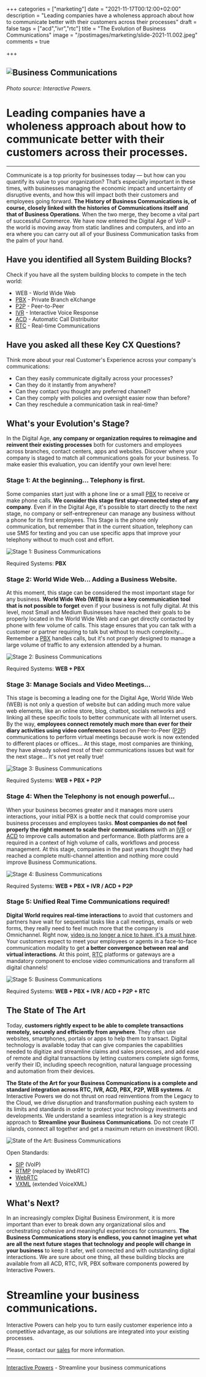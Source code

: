 +++
categories = ["marketing"]
date = "2021-11-17T00:12:00+02:00"
description = "Leading companies have a wholeness approach about how to communicate better with their customers across their processes"
draft = false
tags = ["acd","ivr","rtc"]
title = "The Evolution of Business Communications"
image = "/postimages/marketing/slide-2021-11.002.jpeg"
comments = true

+++

![Business Communications](/postimages/marketing/slide-2021-11.002.jpeg)
-------
###### Photo source: Interactive Powers.

#	Leading companies have a wholeness approach about how to communicate better with their customers across their processes.
-------
Communicate is a top priority for businesses today — but how can you quantify its value to your organization?  That’s especially important in these times, with businesses managing the economic impact and uncertainty of disruptive events, and how this will impact both their customers and employees going forward. **The History of Business Communications is, of course, closely linked with the histories of Communications itself and that of Business Operations**. When the two merge, they become a vital part of successful Commerce. We have now entered the Digital Age of VoIP – the world is moving away from static landlines and computers, and into an era where you can carry out all of your Business Communication tasks from the palm of your hand.

##	Have you identified all System Building Blocks?

Check if you have all the system building blocks to compete in the tech world:

- WEB - World Wide Web
- [PBX](https://blog.ivrpowers.com/post/customerengagement/how-to-improve-your-pbx-with-conversational-ai/) - Private Branch eXchange
- [P2P](https://blog.ivrpowers.com/post/technologies/what-is-peer-to-peer/) - Peer-to-Peer
- [IVR](https://blog.ivrpowers.com/post/technologies/what-is-ivr/) - Interactive Voice Response
- [ACD](https://blog.ivrpowers.com/post/technologies/what-is-acd/) - Automatic Call Distribuitor
- [RTC](https://blog.ivrpowers.com/post/technologies/what-is-rtc/) - Real-time Communications

##	Have you asked all these Key CX Questions?

Think more about your real Customer's Experience across your company's communications:

- Can they easily communicate digitally across your processes?
- Can they do it instantly from anywhere? 
- Can they contact you thought any preferred channel? 
- Can they comply with policies and oversight easier now than before?
- Can they reschedule a communication task in real-time?

##	What's your Evolution's Stage?

In the Digital Age, **any company or organization requires to reimagine and reinvent their existing processes** both for customers and employees across branches, contact centers, apps and websites. Discover where your company is staged to match all communications goals for your business. To make easier this evaluation, you can identify your own level here:

###	Stage 1: At the beginning… Telephony is first.

Some companies start just with a phone line or a small [PBX](https://blog.ivrpowers.com/post/customerengagement/how-to-improve-your-pbx-with-conversational-ai/) to receive or make phone calls. **We consider this stage first stay-connected step of any company**. Even if  in the Digital Age, it's possible to start directly to the next stage, no company or self-entrepreneur can manage any business without a phone for its first employees. This Stage is the phone only communication, but remember that in the current situation, telephony can use SMS for texting and you can use specific apps that improve your telephony without to much cost and effort.

![Stage 1: Business Communications](/postimages/marketing/slide-2021-11.004.png)

Required Systems: **PBX**

###	Stage 2: World Wide Web... Adding a Business Website.

At this moment, this stage can be considered the most important stage for any business. **World Wide Web (WEB) is now a key communication tool that is not possible to forget** even if your business is not fully digital. At this level, most Small and Medium Businesses have reached their goals to be properly located in the World Wide Web and can get directly contacted by phone with few volume of calls. This stage ensures that you can talk with a customer or partner requiring to talk but without to much complexity... Remember a [PBX](https://blog.ivrpowers.com/post/customerengagement/how-to-improve-your-pbx-with-conversational-ai/) handles calls, but it's not properly designed to manage a large volume of traffic to any extension attended by a human.

![Stage 2: Business Communications](/postimages/marketing/slide-2021-11.005.png)

Required Systems: **WEB + PBX**

###	Stage 3: Manage Socials and Video Meetings...

This stage is becoming a leading one  for the Digital Age, World Wide Web (WEB) is not only a question of website but can adding much more value web elements, like an online store, blog, chatbot, socials networks and linking all these specific tools to better communicate with all Internet users. By the way, **employees connect remotely much more than ever for their diary activities using video conferences** based on Peer-to-Peer ([P2P](https://blog.ivrpowers.com/post/technologies/what-is-peer-to-peer/)) communications to perform virtual meetings because work is now extended to different places or offices... At this stage, most companies are thinking, they have already solved most of their communications issues but wait for the next stage... It's not yet really true!

![Stage 3: Business Communications](/postimages/marketing/slide-2021-11.006.png)

Required Systems: **WEB + PBX + P2P**

###	Stage 4: When the Telephony is not enough powerful...

When your business becomes greater and it manages more users interactions, your initial PBX is a bottle neck that could compromise your business processes and employees tasks. **Most companies do not feel properly the right moment to scale their communications** with an [IVR](https://blog.ivrpowers.com/post/technologies/what-is-ivr/) or [ACD](https://blog.ivrpowers.com/post/technologies/what-is-acd/) to improve calls automation and performance. Both platforms are a required in a context of high volume of calls, workflows and process management. At this stage, companies in the past years thought they had reached a complete multi-channel attention and nothing more could improve Business Communications.

![Stage 4: Business Communications](/postimages/marketing/slide-2021-11.007.png)

Required Systems: **WEB + PBX + IVR / ACD + P2P**

###	Stage 5: Unified Real Time Communications required!

**Digital World requires real-time interactions** to avoid that customers and partners have wait for sequential tasks like a call meetings, emails or web forms, they really need to feel much more that the company is Omnichannel. Right now, [video is no longer a nice to have, it's a must have](https://blog.ivrpowers.com/post/trends/video-is-no-longer-a-nice-to-have-it-is-a-must-have/). Your customers expect to meet your employees or agents in a face-to-face communication modality to get **a better convergence between real and virtual interactions**. At this point, [RTC](https://blog.ivrpowers.com/post/technologies/what-is-rtc/) platforms or gateways are a mandatory component to enclose video communications and transform all digital channels! 

![Stage 5: Business Communications](/postimages/marketing/slide-2021-11.008.png)

Required Systems: **WEB + PBX + IVR / ACD + P2P + RTC**

##	The State of The Art

Today, **customers rightly expect to be able to complete transactions remotely, securely and efficiently from anywhere**. They often use websites, smartphones, portals or apps to help them to transact. Digital technology is available today that can give companies  the capabilities needed to digitize and streamline claims and sales processes, and add ease of remote and digital transactions by letting customers complete sign forms, verify their ID, including speech recognition, natural language processing and automation from their devices.

**The State of the Art for your Business Communications is a complete and standard integration across RTC, IVR, ACD, PBX, P2P, WEB systems**. At Interactive Powers we do not thrust on road reinventions from the Legacy to the Cloud, we drive disruption and transformation pushing each system to its limits and standards in order to protect your technology investments and developments. We understand a seamless integration is a key strategic approach to **Streamline your Business Communications**. Do not create IT islands, connect all together and get a maximum return on investment (ROI).

![State of the Art: Business Communications](/postimages/marketing/slide-2021-11.003.png)

Open Standards:

- [SIP](https://blog.ivrpowers.com/post/products/video-rtc-sip-connect/) (VoIP)
- [RTMP](https://blog.ivrpowers.com/post/technologies/what-is-rtmp/) (replaced by WebRTC)
- [WebRTC](https://blog.ivrpowers.com/post/technologies/what-is-webrtc/)
- [VXML](https://blog.ivrpowers.com/post/technologies/what-is-voicexml/) (extended VoiceXML)

##	What's Next?

In an increasingly complex Digital Business Environment, it is more important than ever to break down any organizational silos and orchestrating cohesive and meaningful experiences for consumers. **The Business Communications story is endless, you cannot imagine yet what are all the next future stages that technology and people will change in your business** to keep it safer, well connected and with outstanding digital interactions. We are sure about one thing, all these building blocks are available from all ACD, RTC, IVR, PBX  software components powered by Interactive Powers.

# Streamline your business communications.

Interactive Powers can help you to turn easily customer experience into a competitive advantage, as our solutions are integrated into your existing processes.

Please, contact our [sales](https://www.ivrpowers.com/support-services/) for more information.

---
[Interactive Powers](https://www.ivrpowers.com/) - Streamline your business communications
